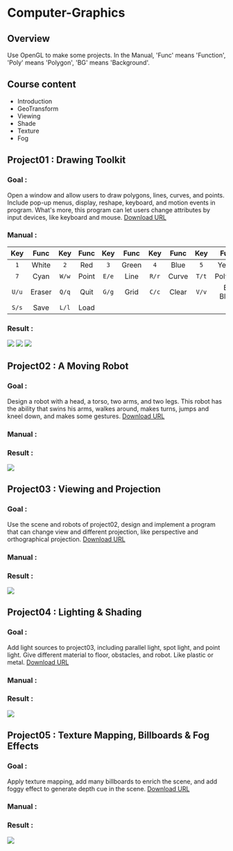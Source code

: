 # Computer-Graphics
## Overview
Use OpenGL to make some projects. In the Manual, 'Func' means 'Function', 'Poly' means 'Polygon', 'BG' means 'Background'.
>

## Course content
- Introduction
- GeoTransform
- Viewing
- Shade
- Texture
- Fog
>

## Project01 : Drawing Toolkit
### Goal :       
Open a window and allow users to draw polygons, lines, curves, and points. Include pop-up menus, display, reshape, keyboard, and motion events in program. What's more, this program can let users change attributes by input devices, like keyboard and mouse. [Download URL](https://github.com/tailer954/Computer-Graphics/blob/master/Project01_Drawing%20Toolkit/Drawing%20Toolkit.exe)
>   
### Manual :   
>
| Key      | Func     | Key      | Func     | Key      | Func     | Key      | Func     | Key      | Func     |Key       | Func     |
|:--------:|:--------:|:--------:|:--------:|:--------:|:--------:|:--------:|:--------:|:--------:|:--------:|:--------:|:--------:|
|`1`       |White     |`2`       |Red       |`3`       |Green     |`4`       |Blue      |`5`       |Yellow    |`6`       |Purple    |
|`7`       |Cyan      |`W/w`     |Point     |`E/e`     |Line      |`R/r`     |Curve     |`T/t`     |Poly(fill)|`Y/y`     |Poly(grid)|
|`U/u`     |Eraser    |`Q/q`     |Quit      |`G/g`     |Grid      |`C/c`     |Clear     |`V/v`     |BG Black  |`Y/y`     |BG White  |
|`S/s`     |Save      |`L/l`     |Load      |

>
### Result :      
![](https://github.com/tailer954/Computer-Graphics/blob/master/Project01_Drawing%20Toolkit/Draw%20Sample(no%20grid).PNG)
![](https://github.com/tailer954/Computer-Graphics/blob/master/Project01_Drawing%20Toolkit/Draw%20Sample(grid).PNG)
![](https://github.com/tailer954/Computer-Graphics/blob/master/Project01_Drawing%20Toolkit/Pop-up%20Menu.png)
>
## Project02 : A Moving Robot
### Goal :       
Design a robot with a head, a torso, two arms, and two legs. This robot has the ability that swins his arms, walkes around, makes turns, jumps and kneel down, and makes some gestures. [Download URL](https://github.com/tailer954/Computer-Graphics/blob/master/Project02_A%20Moving%20Robot/A%20Moving%20Robot.exe)
>
### Manual :       
>

### Result :      
![](https://github.com/tailer954/Computer-Graphics/blob/master/Project02_A%20Moving%20Robot/A%20Moving%20Robot.PNG)
>
## Project03 : Viewing and Projection
### Goal :       
Use the scene and robots of project02, design and implement a program that can change view and different projection, like perspective and orthographical projection. [Download URL](https://github.com/tailer954/Computer-Graphics/blob/master/Project03_Viewing%20and%20Projection/Viewing%20and%20Projection.exe)
>
### Manual :       

>
### Result :      
![](https://github.com/tailer954/Computer-Graphics/blob/master/Project03_Viewing%20and%20Projection/Robot%20Projection.PNG)

## Project04 : Lighting & Shading
### Goal :       
Add light sources to project03, including parallel light, spot light, and point light. Give different material to floor, obstacles, and robot. Like plastic or metal. [Download URL](https://github.com/tailer954/Computer-Graphics/blob/master/Project04_Lighting%20%26%20Shading/Shading.exe)
>
### Manual :       

>
### Result :      
![](https://github.com/tailer954/Computer-Graphics/blob/master/Project04_Lighting%20%26%20Shading/Robot%20Shading.PNG)

## Project05 : Texture Mapping, Billboards & Fog Effects
### Goal :       
Apply texture mapping, add many billboards to enrich the scene, and add foggy effect to generate depth cue in the scene. [Download URL](https://github.com/tailer954/Computer-Graphics/blob/master/Project05_Texture%20Mapping%2C%20Billboards%20%26%20Fog%20Effects/Texture.exe)
>
### Manual :       

>
### Result :      
![](https://github.com/tailer954/Computer-Graphics/blob/master/Project05_Texture%20Mapping%2C%20Billboards%20%26%20Fog%20Effects/Robot%20Texture%2C%20BillBoards%20and%20Fog.png)
